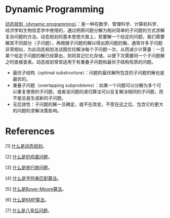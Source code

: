 # Dynamic Programming
[动态规划（dynamic programming）](https://zh.wikipedia.org/wiki/%E5%8A%A8%E6%80%81%E8%A7%84%E5%88%92)：是一种在数学、管理科学、计算机科学、经济学和生物信息学中使用的，通过把原问题分解为相对简单的子问题的方式求解复杂问题的方法。动态规划的基本思想大致上，若要解一个给定的问题，我们需要解其不同部分（子问题），再根据子问题的解以得出原问题的解。通常许多子问题非常相似，为此动态规划法试图仅仅解决每个子问题一次，从而减少计算量：一旦某个给定子问题的解已经算出，则将其记忆化存储，以便下次需要同一个子问题解之时直接查表。动态规划常常适用于有重叠子问题和最优子结构性质的问题。
* 最优子结构（optimal substructure）：问题的最优解所包含的子问题的解也是最优的。
* 重叠子问题（overlapping subproblems）：如果一个问题可以分解为多个可以重复使用的子问题，或者该问题的递归算法可以反复解决相同的子问题，而不是总是生成新的子问题。
* 无后效性：子问题的解一旦确定，就不在改变，不受在这之后、包含它的更大的问题的求解决策影响。

# References
[1] [什么是动态规划](https://mp.weixin.qq.com/s?__biz=MzIxMjE5MTE1Nw==&mid=2653190796&idx=1&sn=2bf42e5783f3efd03bfb0ecd3cbbc380&chksm=8c990856bbee8140055c3429f59c8f46dc05be20b859f00fe8168efe1e6a954fdc5cfc7246b0&scene=21#wechat_redirect)。

[2] [什么是扔鸡蛋问题](https://mp.weixin.qq.com/s?__biz=MzIxMjE5MTE1Nw==&mid=2653194433&idx=1&sn=6039143d3046ec972c141d05f89f7b30&chksm=8c99fa1bbbee730d771ddb0077666a5dad58bdc646252cf54bffd882fad2278027aaf9e428a4&scene=21#wechat_redirect)。

[3] [什么是旅行商问题](https://mp.weixin.qq.com/s?__biz=MzIxMjE5MTE1Nw==&mid=2653199528&idx=1&sn=87a25e5a35fcea443f324a89e4dbb8e1&chksm=8c99ee72bbee67643e3eaf6fb0fb35bd7175ee9e882510fcfea49c684bbd64d7b86207509480&scene=21#wechat_redirect)。

[4] [什么是字符串匹配算法](https://mp.weixin.qq.com/s?__biz=MzIxMjE5MTE1Nw==&mid=2653201142&idx=1&sn=8cac1bbcfdb94474f0cc3855705cc253&chksm=8c99d02cbbee593ae0fb7fa1c8c610e7c1f57009e0c0ecbe19d07f60951912c915bce65c8619&scene=21#wechat_redirect)。

[5] [什么是Boyer-Moore算法](https://mp.weixin.qq.com/s?__biz=MzIxMjE5MTE1Nw==&mid=2653201540&idx=1&sn=645a3f5f3fbf30be4f6d1c23eebdf0e7&chksm=8c99d65ebbee5f482dd68efecf7b2a23e98b238ba04c1d3a6aed6c12cab76d4650c3bef5ea00&scene=21#wechat_redirect)。

[6] [什么是KMP算法](https://mp.weixin.qq.com/s?__biz=MzIxMjE5MTE1Nw==&mid=2653201731&idx=1&sn=89a943000fdc0530a0c3f930002ab3cd&chksm=8c99d799bbee5e8fd88b3293fd396ac53a103db2cca95b3b46453c1740140857c77f3f69e2eb&scene=21#wechat_redirectt)。

[7] [什么是八皇后问题](https://mp.weixin.qq.com/s?__biz=MzIxMjE5MTE1Nw==&mid=2653193309&idx=1&sn=dd68a60873bb360e02afde21acde7d3f&chksm=8c99f687bbee7f91049c253dd3193c9a60d6d98cd315b0140a8635b2d34933b54a19127921a9&scene=21#wechat_redirect)。